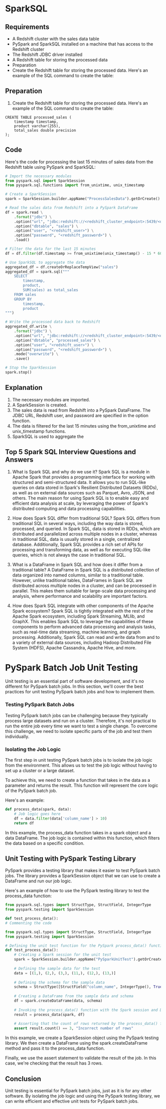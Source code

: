 # SparkSQL

## Requirements
- A Redshift cluster with the sales data table
- PySpark and SparkSQL installed on a machine that has access to the Redshift cluster
- The Redshift JDBC driver installed
- A Redshift table for storing the processed data
- Preparation
- Create the Redshift table for storing the processed data. Here's an example of the SQL command to create the table:

## Preparation
1) Create the Redshift table for storing the processed data. Here's an example of the SQL command to create the table:

```
CREATE TABLE processed_sales (
    timestamp timestamp,
    product varchar(255),
    total_sales double precision
);
```

## Code
Here's the code for processing the last 15 minutes of sales data from the Redshift table using PySpark and SparkSQL:

```python
# Import the necessary modules
from pyspark.sql import SparkSession
from pyspark.sql.functions import from_unixtime, unix_timestamp

# Create a SparkSession
spark = SparkSession.builder.appName("ProcessSalesData").getOrCreate()

# Read the sales data from Redshift into a PySpark DataFrame
df = spark.read \
    .format("jdbc") \
    .option("url", "jdbc:redshift://<redshift_cluster_endpoint>:5439/<database_name>") \
    .option("dbtable", "sales") \
    .option("user", "<redshift_user>") \
    .option("password", "<redshift_password>") \
    .load()

# Filter the data for the last 15 minutes
df = df.filter(df.timestamp >= from_unixtime(unix_timestamp() - 15 * 60))

# Use SparkSQL to aggregate the data
aggregated_df = df.createOrReplaceTempView("sales")
aggregated_df = spark.sql("""
    SELECT 
        timestamp, 
        product, 
        SUM(sales) as total_sales 
    FROM sales 
    GROUP BY 
        timestamp, 
        product
""")

# Write the processed data back to Redshift
aggregated_df.write \
    .format("jdbc") \
    .option("url", "jdbc:redshift://<redshift_cluster_endpoint>:5439/<database_name>") \
    .option("dbtable", "processed_sales") \
    .option("user", "<redshift_user>") \
    .option("password", "<redshift_password>") \
    .mode("overwrite") \
    .save()

# Stop the SparkSession
spark.stop()
```

## Explanation
1) The necessary modules are imported.
2) A SparkSession is created.
3) The sales data is read from Redshift into a PySpark DataFrame. The JDBC URL, Redshift user, and password are specified in the option function.
4) The data is filtered for the last 15 minutes using the from_unixtime and unix_timestamp functions.
5) SparkSQL is used to aggregate the


## Top 5 Spark SQL Interview Questions and Answers

1. What is Spark SQL and why do we use it?
   Spark SQL is a module in Apache Spark that provides a programming interface for working with structured and semi-structured data. It allows you to run SQL-like queries on data stored in Spark's Resilient Distributed Datasets (RDDs), as well as on external data sources such as Parquet, Avro, JSON, and others. The main reason for using Spark SQL is to enable easy and efficient data analysis at scale, by leveraging the power of Spark's distributed computing and data processing capabilities.

2. How does Spark SQL differ from traditional SQL?
   Spark SQL differs from traditional SQL in several ways, including the way data is stored, processed, and queried. In Spark SQL, data is stored in RDDs, which are distributed and parallelized across multiple nodes in a cluster, whereas in traditional SQL, data is usually stored in a single, centralized database. Additionally, Spark SQL provides a rich set of APIs for processing and transforming data, as well as for executing SQL-like queries, which is not always the case in traditional SQL.

3. What is a DataFrame in Spark SQL and how does it differ from a traditional table?
   A DataFrame in Spark SQL is a distributed collection of data organized into named columns, similar to a traditional table. However, unlike traditional tables, DataFrames in Spark SQL are distributed across multiple nodes in a cluster, and can be processed in parallel. This makes them suitable for large-scale data processing and analysis, where performance and scalability are important factors.

4. How does Spark SQL integrate with other components of the Apache Spark ecosystem?
   Spark SQL is tightly integrated with the rest of the Apache Spark ecosystem, including Spark Streaming, MLlib, and GraphX. This enables Spark SQL to leverage the capabilities of these components to perform advanced data processing and analysis tasks, such as real-time data streaming, machine learning, and graph processing. Additionally, Spark SQL can read and write data from and to a variety of external data sources, including Hadoop Distributed File System (HDFS), Apache Cassandra, Apache Hive, and more.
   
   
# PySpark Batch Job Unit Testing

Unit testing is an essential part of software development, and it's no different for PySpark batch jobs. In this section, we'll cover the best practices for unit testing PySpark batch jobs and how to implement them.

### Testing PySpark Batch Jobs

Testing PySpark batch jobs can be challenging because they typically process large datasets and run on a cluster. Therefore, it's not practical to run the entire job every time we want to test a single change. To overcome this challenge, we need to isolate specific parts of the job and test them individually.

### Isolating the Job Logic

The first step in unit testing PySpark batch jobs is to isolate the job logic from the environment. This allows us to test the job logic without having to set up a cluster or a large dataset.

To achieve this, we need to create a function that takes in the data as a parameter and returns the result. This function will represent the core logic of the PySpark batch job.

Here's an example:

```python
def process_data(spark, data):
    # Job logic goes here
    df = data.filter(data['column_name'] > 10)
    return df
```

In this example, the process_data function takes in a spark object and a data DataFrame. The job logic is contained within this function, which filters the data based on a specific condition.

## Unit Testing with PySpark Testing Library
PySpark provides a testing library that makes it easier to test PySpark batch jobs. The library provides a SparkSession object that we can use to create a DataFrame and run our job logic.

Here's an example of how to use the PySpark testing library to test the process_data function:

```python
from pyspark.sql.types import StructType, StructField, IntegerType
from pyspark.testing import SparkSession

def test_process_data():
# Commenting the code

from pyspark.sql.types import StructType, StructField, IntegerType
from pyspark.testing import SparkSession

# Defining the unit test function for the PySpark process_data() function
def test_process_data():
    # Creating a Spark session for the unit test
    spark = SparkSession.builder.appName("PySparkUnitTest").getOrCreate()
    
    # Defining the sample data for the test
    data = [(1,), (2,), (3,), (11,), (12,), (13,)]
    
    # Defining the schema for the sample data
    schema = StructType([StructField("column_name", IntegerType(), True)])
    
    # Creating a DataFrame from the sample data and schema
    df = spark.createDataFrame(data, schema)
    
    # Invoking the process_data() function with the Spark session and DataFrame
    result = process_data(spark, df)
    
    # Asserting that the count of rows returned by the process_data() function is 3
    assert result.count() == 3, "Incorrect number of rows"

```
In this example, we create a SparkSession object using the PySpark testing library. We then create a DataFrame using the spark.createDataFrame method and pass it to the process_data function.

Finally, we use the assert statement to validate the result of the job. In this case, we're checking that the result has 3 rows.

## Conclusion
Unit testing is essential for PySpark batch jobs, just as it is for any other software. By isolating the job logic and using the PySpark testing library, we can write efficient and effective unit tests for PySpark batch jobs.
